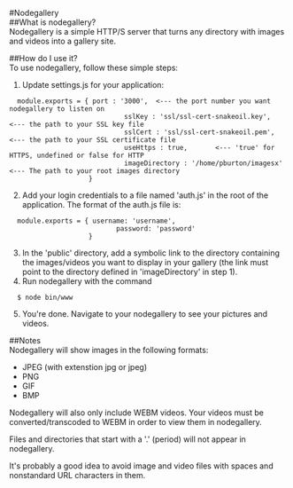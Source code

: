 #Nodegallery  
##What is nodegallery?  
Nodegallery is a simple HTTP/S server that turns any directory with images and videos into a gallery site.  

##How do I use it?  
To use nodegallery, follow these simple steps:  
1. Update settings.js for your application:  

  ```        
    module.exports = { port : '3000',  <--- the port number you want nodegallery to listen on  
                               sslKey : 'ssl/ssl-cert-snakeoil.key',   <--- the path to your SSL key file  
                               sslCert : 'ssl/ssl-cert-snakeoil.pem',  <--- the path to your SSL certificate file  
                               useHttps : true,       <--- 'true' for HTTPS, undefined or false for HTTP  
                               imageDirectory : '/home/pburton/imagesx' <--- The path to your root images directory  
                      }
  ```

2. Add your login credentials to a file named 'auth.js' in the root of the application. The format of the auth.js file is:  

  ```
    module.exports = { username: 'username',  
                             password: 'password'  
                      }  
  ```

3. In the 'public' directory, add a symbolic link to the directory containing the images/videos you want to display in your gallery (the link must point to the directory defined in 'imageDirectory' in step 1).  
4. Run nodegallery with the command  

  ```
    $ node bin/www  
  ```

5. You're done. Navigate to your nodegallery to see your pictures and videos.  

##Notes  
Nodegallery will show images in the following formats:  
* JPEG (with extenstion jpg or jpeg)  
* PNG  
* GIF  
* BMP  

Nodegallery will also only include WEBM videos. Your videos must be converted/transcoded to WEBM in order to view them in nodegallery.  

Files and directories that start with a '.' (period) will not appear in nodegallery.  

It's probably a good idea to avoid image and video files with spaces and nonstandard URL characters in them.  
